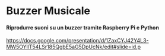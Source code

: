# Buzzer Musicale
#### Riprodurre suoni su un buzzer tramite Raspberry Pi e Python

https://docs.google.com/presentation/d/1ZaxCYJ42Y4L3-MW5OYllT54LSr185QgbE5aG5DpUcNk/edit#slide=id.p